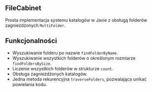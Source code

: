 ## FileCabinet
Prosta implementacja systemu katalogów w Javie z obsługą folderów zagnieżdżonych `MultiFolder`.

## Funkcjonalności
- Wyszukiwanie folderu po nazwie `findFolderByName`.
- Wyszukiwanie wszystkich folderów o określonym rozmiarze `findFoldersBySize`.
- Liczenie wszystkich folderów w strukturze `count`.
- Obsługa zagnieżdżonych katalogów.
- Jedna metoda rekurencyjna `traverseFolders`, pozwalająca unikać powielania kodu.